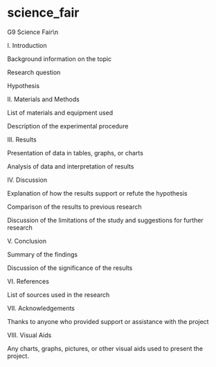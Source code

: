 # science_fair
G9 Science Fair\n


I. Introduction


Background information on the topic

Research question

Hypothesis

II. Materials and Methods


List of materials and equipment used

Description of the experimental procedure

III. Results


Presentation of data in tables, graphs, or charts

Analysis of data and interpretation of results

IV. Discussion


Explanation of how the results support or refute the hypothesis

Comparison of the results to previous research

Discussion of the limitations of the study and suggestions for further research

V. Conclusion


Summary of the findings

Discussion of the significance of the results

VI. References


List of sources used in the research

VII. Acknowledgements


Thanks to anyone who provided support or assistance with the project

VIII. Visual Aids


Any charts, graphs, pictures, or other visual aids used to present the project.

